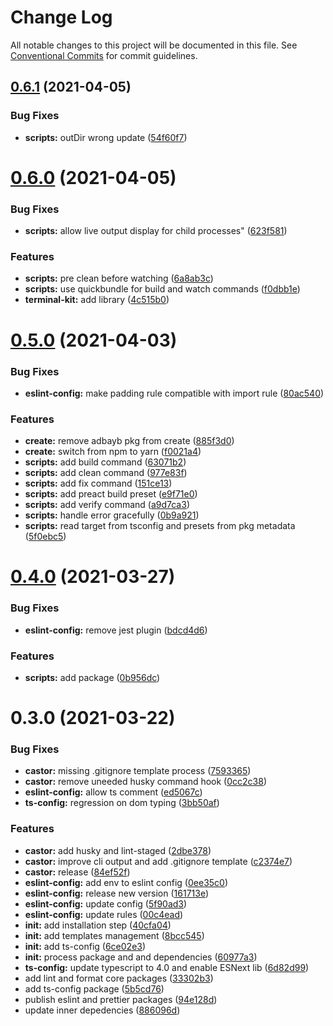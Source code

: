 # Change Log

All notable changes to this project will be documented in this file.
See [Conventional Commits](https://conventionalcommits.org) for commit guidelines.

## [0.6.1](https://github.com/adbayb/create/compare/v0.6.0...v0.6.1) (2021-04-05)

### Bug Fixes

-   **scripts:** outDir wrong update ([54f60f7](https://github.com/adbayb/create/commit/54f60f78edd6ac4a582bd1ea523ff7d95960b6ed))

# [0.6.0](https://github.com/adbayb/create/compare/v0.5.0...v0.6.0) (2021-04-05)

### Bug Fixes

-   **scripts:** allow live output display for child processes" ([623f581](https://github.com/adbayb/create/commit/623f5815f8edf7a234a5e968f355c9b546b10ea2))

### Features

-   **scripts:** pre clean before watching ([6a8ab3c](https://github.com/adbayb/create/commit/6a8ab3c11bc3248e54d5298a2b96356a22882b1c))
-   **scripts:** use quickbundle for build and watch commands ([f0dbb1e](https://github.com/adbayb/create/commit/f0dbb1e7071f4c4da989833f294dd9d8302f808b))
-   **terminal-kit:** add library ([4c515b0](https://github.com/adbayb/create/commit/4c515b0094beadf12d7169dc658a7de8917bfbde))

# [0.5.0](https://github.com/adbayb/create/compare/v0.4.0...v0.5.0) (2021-04-03)

### Bug Fixes

-   **eslint-config:** make padding rule compatible with import rule ([80ac540](https://github.com/adbayb/create/commit/80ac5402c6cb319d669d3af261d6b69b6bf49486))

### Features

-   **create:** remove adbayb pkg from create ([885f3d0](https://github.com/adbayb/create/commit/885f3d09f99cfbfd84729331bf06c2de10eb2bfe))
-   **create:** switch from npm to yarn ([f0021a4](https://github.com/adbayb/create/commit/f0021a4241e04bdca823087a41bb3dac6b040309))
-   **scripts:** add build command ([63071b2](https://github.com/adbayb/create/commit/63071b2511be3e1263f5afec4bc3506ce2c12a16))
-   **scripts:** add clean command ([977e83f](https://github.com/adbayb/create/commit/977e83fc629a021b5b8f5d501ec363ecb5a5f4c2))
-   **scripts:** add fix command ([151ce13](https://github.com/adbayb/create/commit/151ce13dc11d884973d49cc2df713f6906413e51))
-   **scripts:** add preact build preset ([e9f71e0](https://github.com/adbayb/create/commit/e9f71e0ec1defcc3f7406c7a5e4eee6fd6f20c46))
-   **scripts:** add verify command ([a9d7ca3](https://github.com/adbayb/create/commit/a9d7ca3796b6c330efb2935aae6db252757894d7))
-   **scripts:** handle error gracefully ([0b9a921](https://github.com/adbayb/create/commit/0b9a92112ff52656f7d5f622ef825f09f0bf47e4))
-   **scripts:** read target from tsconfig and presets from pkg metadata ([5f0ebc5](https://github.com/adbayb/create/commit/5f0ebc5deaa482cf6d3fac3cb611c593e8293e30))

# [0.4.0](https://github.com/adbayb/create/compare/v0.3.0...v0.4.0) (2021-03-27)

### Bug Fixes

-   **eslint-config:** remove jest plugin ([bdcd4d6](https://github.com/adbayb/create/commit/bdcd4d6682d999046f7cfba19ca1dfd2988bc451))

### Features

-   **scripts:** add package ([0b956dc](https://github.com/adbayb/create/commit/0b956dc328f751b25fc89311953029a8fc2e4087))

# 0.3.0 (2021-03-22)

### Bug Fixes

-   **castor:** missing .gitignore template process ([7593365](https://github.com/adbayb/create/commit/759336513f2ba43ee8c8c9c9c96212dd1b420df6))
-   **castor:** remove uneeded husky command hook ([0cc2c38](https://github.com/adbayb/create/commit/0cc2c38e859fe6f9689d91541cf0322b7ea33978))
-   **eslint-config:** allow ts comment ([ed5067c](https://github.com/adbayb/create/commit/ed5067c21b1ae6a3f7b256201b26df5a0c9444b9))
-   **ts-config:** regression on dom typing ([3bb50af](https://github.com/adbayb/create/commit/3bb50afe326b4a97c9b742b75907215a7596bd27))

### Features

-   **castor:** add husky and lint-staged ([2dbe378](https://github.com/adbayb/create/commit/2dbe378d098e76ec7ab3a06b7d6601fcbcc7397b))
-   **castor:** improve cli output and add .gitignore template ([c2374e7](https://github.com/adbayb/create/commit/c2374e76de622de4e093c97cac56c38000d38e5a))
-   **castor:** release ([84ef52f](https://github.com/adbayb/create/commit/84ef52f08fd652225d42c863c1827c84f98d948c))
-   **eslint-config:** add env to eslint config ([0ee35c0](https://github.com/adbayb/create/commit/0ee35c0070e5c0887a984b9f3b0585357247afea))
-   **eslint-config:** release new version ([161713e](https://github.com/adbayb/create/commit/161713e71c274316ac872e1cdc41dc766ce470aa))
-   **eslint-config:** update config ([5f90ad3](https://github.com/adbayb/create/commit/5f90ad39c9067059aee645487c9d9e354f626a0a))
-   **eslint-config:** update rules ([00c4ead](https://github.com/adbayb/create/commit/00c4ead3a3ec4d231ba0d156f6dc1a547e377af0))
-   **init:** add installation step ([40cfa04](https://github.com/adbayb/create/commit/40cfa04af4fd00613bdf8d1f6afcc3970a3b7606))
-   **init:** add templates management ([8bcc545](https://github.com/adbayb/create/commit/8bcc545ec34c5d86ecc7bad3cede3cb1785b698d))
-   **init:** add ts-config ([6ce02e3](https://github.com/adbayb/create/commit/6ce02e35010c8a6c03e12d8850873cd527cdac39))
-   **init:** process package and and dependencies ([60977a3](https://github.com/adbayb/create/commit/60977a35950d9f4b08ea5097dcd83385d5d5d188))
-   **ts-config:** update typescript to 4.0 and enable ESNext lib ([6d82d99](https://github.com/adbayb/create/commit/6d82d99de1bb63f8ace2e3a4bc7c599a9d1e677f))
-   add lint and format core packages ([33302b3](https://github.com/adbayb/create/commit/33302b338d726bc3afa6a6cde1796c8cd5c3174b))
-   add ts-config package ([5b5cd76](https://github.com/adbayb/create/commit/5b5cd761eab9eed5c594b804977ae6ef602b37eb))
-   publish eslint and prettier packages ([94e128d](https://github.com/adbayb/create/commit/94e128dcf6abaa1e668f317a1b9fc30454e46451))
-   update inner depedencies ([886096d](https://github.com/adbayb/create/commit/886096d936349d0c2776e93c707889938a02a893))
